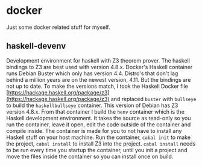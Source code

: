 # docker
Just some docker related stuff for myself.

## haskell-devenv
Development environment for haskell with Z3 theorem prover.
The haskell bindings to Z3 are best used with version 4.8.x.
Docker's Haskell container runs Debian Buster which only has version 4.4.
Distro's that don't lag behind a million years are on the newest version, 4.11.
But the bindings are not up to date.
To make the versions match, I took the Haskell Docker file [https://hackage.haskell.org/package/z3](https://hackage.haskell.org/package/z3) and replaced `buster` with `bullseye` to build the `haskellbullseye` container. This version of Debian has Z3 version 4.8.x.
From that container I build the `henv` container which is the Haskell development environment.
It takes the source as read-only so you run the container, leave it open, edit the code outside of the container and compile inside.
The container is made for you to not have to install any Haskell stuff on your host machine.
Run the container, `cabal init` to make the project, `cabal install` to install Z3 into the project.
`cabal install` needs to be run every time you startup the container, until you init a project and move  the files inside the container so you can install once on build.
